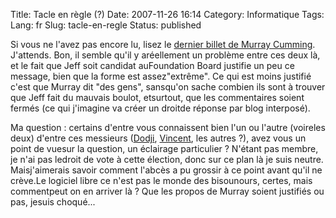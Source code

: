 Title: Tacle en règle (?)
Date: 2007-11-26 16:14
Category: Informatique
Tags:
Lang: fr
Slug: tacle-en-regle
Status: published

Si vous ne l'avez pas encore lu, lisez le [dernier billet de Murray Cumming](http://www.murrayc.com/blog/permalink/2007/11/26/gnome-board-2007-candidates-the-bad/). J'attends. Bon, il semble qu'il y aréellement un problème entre ces deux là, et le fait que Jeff soit candidat auFoundation Board justifie un peu ce message, bien que la forme est assez"extrême". Ce qui est moins justifié c'est que Murray dit "des gens", sansqu'on sache combien ils sont à trouver que Jeff fait du mauvais boulot, etsurtout, que les commentaires soient fermés (ce qui j'imagine va créer un droitde réponse par blog interposé).

Ma question : certains d'entre vous connaissent bien l'un ou l'autre (voireles deux) d'entre ces messieurs ([Dodji](http://www.seketeli.org/dodji/), [Vincent](http://www.vuntz.net), les autres ?), avez vous un point de vuesur la question, un éclairage particulier ? N'étant pas membre, je n'ai pas ledroit de vote à cette élection, donc sur ce plan là je suis neutre. Maisj'aimerais savoir comment l'abcès a pu grossir à ce point avant qu'il ne crève.Le logiciel libre ce n'est pas le monde des bisounours, certes, mais commentpeut on en arriver là ? Que les propos de Murray soient justifiés ou pas, jesuis choqué...
